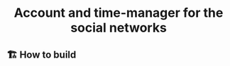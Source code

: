 <div align="center">
  <h1>Account and time-manager for the social networks</h1> 
</div>

## 🏗️ How to build


